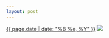 ```yaml
---
layout: post
---
```


<p>
  <time><a href="/5">{{ page.date | date: "%B %e, %Y" }}</a></time>
  <a href="/5"><img src="{{ site.assets_url }}/5-640.jpg" srcset="{{ site.assets_url }}/5-1280.jpg 1280w, {{ site.assets_url }}/5-960.jpg 960w, {{ site.assets_url }}/5-640.jpg 640w, {{ site.assets_url }}/5-320.jpg 320w" sizes="(min-width: 700px) 50vw, calc(100vw - 2rem)" /></a>
</p>
